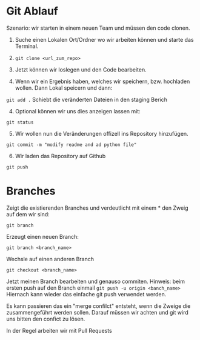 # Git Ablauf

Szenario: wir starten in einem neuen Team und müssen den code clonen.

1. Suche einen Lokalen Ort/Ordner wo wir arbeiten können und starte das Terminal.

2. `git clone <url_zum_repo>`

3. Jetzt können wir loslegen und den Code bearbeiten.

4. Wenn wir ein Ergebnis haben, welches wir speichern, bzw. hochladen wollen.
Dann Lokal speicern und dann:

`git add .`
Schiebt die veränderten Dateien in den staging Berich

4. Optional können wir uns dies anzeigen lassen mit:

`git status`

5. Wir wollen nun die Veränderungen offizell ins Repository hinzufügen.

`git commit -m "modify readme and ad python file"`

6. Wir laden das Repository auf Github

`git push`


# Branches

Zeigt die existierenden Branches und verdeutlicht mit einem * den Zweig auf dem wir sind:

`git branch`

Erzeugt einen  neuen Branch:

`git branch <branch_name>`


Wechsle auf einen anderen Branch

`git checkout <branch_name>`

Jetzt meinen Branch bearbeiten und genauso commiten.
Hinweis: beim ersten push auf den Branch einmail 
`git push -u origin <banch_name>`
Hiernach kann wieder das einfache git push verwendet werden.

Es kann passieren das ein "merge confilct" entsteht, wenn die Zweige die zusammengeführt werden sollen.
Darauf müssen wir achten und git wird uns bitten den confict zu lösen.

In der Regel arbeiten wir mit Pull Requests

